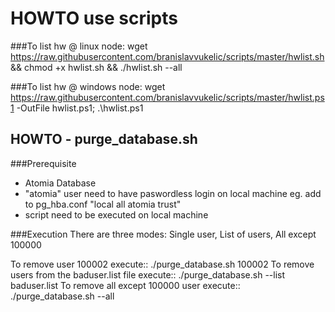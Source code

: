 # HOWTO use scripts


###To list hw @ linux node: 
wget https://raw.githubusercontent.com/branislavvukelic/scripts/master/hwlist.sh && chmod +x hwlist.sh && ./hwlist.sh --all

###To list hw @ windows node: 
wget https://raw.githubusercontent.com/branislavvukelic/scripts/master/hwlist.ps1 -OutFile hwlist.ps1; .\hwlist.ps1


## HOWTO - purge_database.sh

###Prerequisite
- Atomia Database
- "atomia" user need to have paswordless login on local machine
eg. add to pg_hba.conf "local   all   atomia   trust"
- script need to be executed on local machine

###Execution
There are three modes: Single user, List of users, All except 100000

To remove user 100002 execute:: ./purge_database.sh 100002
To remove users from the baduser.list file execute:: ./purge_database.sh --list baduser.list
To remove all except 100000 user execute:: ./purge_database.sh --all